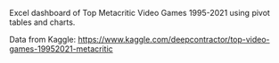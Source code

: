 Excel dashboard of Top Metacritic Video Games 1995-2021 using pivot tables and charts.

Data from Kaggle: https://www.kaggle.com/deepcontractor/top-video-games-19952021-metacritic
